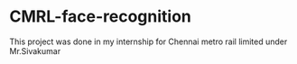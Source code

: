 # CMRL-face-recognition
This project was done in my internship for Chennai metro rail limited under Mr.Sivakumar
